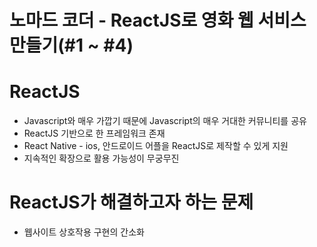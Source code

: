 # 노마드 코더 - ReactJS로 영화 웹 서비스 만들기(#1 ~ #4)

# ReactJS
 - Javascript와 매우 가깝기 때문에 Javascript의 매우 거대한 커뮤니티를 공유   
 - ReactJS 기반으로 한 프레임워크 존재   
 - React Native - ios, 안드로이드 어플을 ReactJS로 제작할 수 있게 지원   
 - 지속적인 확장으로 활용 가능성이 무궁무진   

# ReactJS가 해결하고자 하는 문제
 - 웹사이트 상호작용 구현의 간소화
